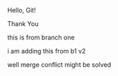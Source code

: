 Hello, Git!

Thank You

this is from branch one

i am adding this from b1 v2

well merge conflict might be solved